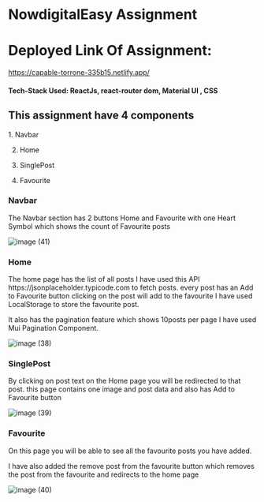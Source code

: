 # NowdigitalEasy Assignment 

# Deployed Link Of Assignment:

https://capable-torrone-335b15.netlify.app/

<h4>Tech-Stack Used: ReactJs, react-router dom, Material UI , CSS</h4>

<h2>This assignment have 4 components</h2>
1. Navbar

2. Home

3. SinglePost

4. Favourite

<h3>Navbar</h3>
<p>The Navbar section has 2 buttons Home and Favourite with one Heart Symbol which shows the count of Favourite posts</p>

![image (41)](https://github.com/nsalunkhe/NowDigitalEasy/assets/101391587/5351e37e-deab-4b48-976e-36c3541437fe)


<h3>Home</h3>
<p> The home page has the list of all posts I have used this API https://jsonplaceholder.typicode.com to fetch posts. every post has  an Add to Favourite button clicking on the post will add to the favourite I have used LocalStorage to store the favourite post.</p>
<p>It also has the pagination feature which shows 10posts per page I have used Mui Pagination Component.</p>

![image (38)](https://github.com/nsalunkhe/NowDigitalEasy/assets/101391587/4fc1180c-7a66-4339-b6f1-1ab6e37d6e3f)



<h3>SinglePost</h3>

<p>By clicking on post text on the Home page you will be redirected to that post. this page contains one image and post data and also has Add to Favourite button</p>

![image (39)](https://github.com/nsalunkhe/NowDigitalEasy/assets/101391587/052a38dd-efbb-4cd3-93f6-8d6d68c0e3f8)


<h3>Favourite</h3>

<p> On this page you will be able to see all the favourite posts you have added.</p>

<p> I have also added the remove post from the favourite button which removes the post from the favourite and redirects to the home page </p>

![image (40)](https://github.com/nsalunkhe/NowDigitalEasy/assets/101391587/676a37f6-fe35-47da-897a-cd27216e1990)
